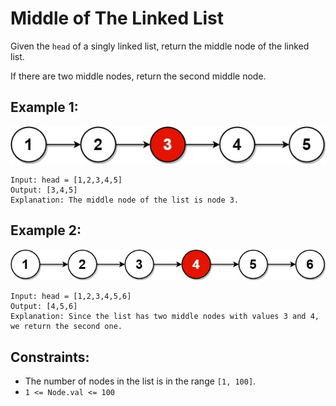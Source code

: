 # Middle of The Linked List

Given the `head` of a singly linked list, return the middle node of the linked list.

If there are two middle nodes, return the second middle node.

## Example 1:

![Middle of The Linked List](./images/example_1.jpg "Middle of The Linked List")

```
Input: head = [1,2,3,4,5]
Output: [3,4,5]
Explanation: The middle node of the list is node 3.
```

## Example 2:

![Middle of The Linked List](./images/example_2.jpg "Middle of The Linked List")

```
Input: head = [1,2,3,4,5,6]
Output: [4,5,6]
Explanation: Since the list has two middle nodes with values 3 and 4, we return the second one.
```

## Constraints:

* The number of nodes in the list is in the range `[1, 100]`.
* `1 <= Node.val <= 100`
